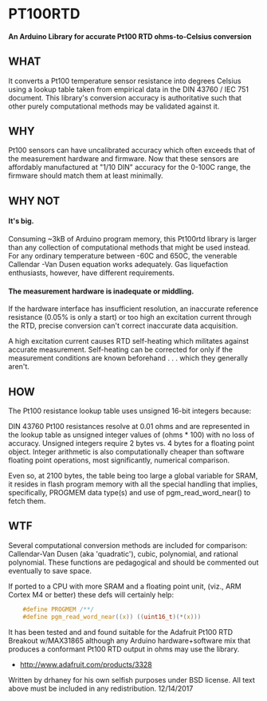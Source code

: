 # PT100RTD

#### An Arduino Library for accurate Pt100 RTD ohms-to-Celsius conversion

## WHAT

It converts a Pt100 temperature sensor resistance into degrees Celsius 
using a lookup table taken from empirical data in the DIN 43760 / IEC 751 
document. This library's conversion accuracy is authoritative such that
other purely computational methods may be validated against it.


## WHY

Pt100 sensors can have uncalibrated accuracy which often exceeds that of the measurement
hardware and firmware. Now that these sensors are affordably manufactured at "1/10 DIN"
accuracy for the 0-100C range, the firmware should match them at least minimally. 


## WHY NOT

#### It's big.

Consuming ~3kB of Arduino program memory, this Pt100rtd library is larger
than any collection of computational methods that might be used instead. 
For any ordinary temperature between -60C and 650C, the venerable Callendar
-Van Dusen equation works adequately. Gas liquefaction enthusiasts, however,
have different requirements.

#### The measurement hardware is inadequate or middling.

If the hardware interface has insufficient resolution, an inaccurate reference
resistance (0.05% is only a start) or too high an excitation current through
the RTD, precise conversion can't correct inaccurate data acquisition.

A high excitation current causes RTD self-heating which militates against accurate
measurement. Self-heating can be corrected for only if the measurement conditions
are known beforehand . . . which they generally aren't.


## HOW

The Pt100 resistance lookup table uses unsigned 16-bit integers because:

DIN 43760 Pt100 resistances resolve at 0.01 ohms and are represented
in the lookup table as unsigned integer values of (ohms * 100) with
no loss of accuracy. Unsigned integers require 2 bytes vs. 4 bytes for
a floating point object. Integer arithmetic is also computationally cheaper
than software floating point operations, most significantly, numerical
comparison.

Even so, at 2100 bytes, the table being too large a global variable for 
SRAM, it resides in flash program memory with all the special handling 
that implies, specifically, PROGMEM data type(s) and use of 
pgm_read_word_near() to fetch them.  


## WTF

Several computational conversion methods are included for comparison: 
Callendar-Van Dusen (aka 'quadratic'), cubic, polynomial, and rational 
polynomial.  These functions are pedagogical and should be commented out 
eventually to save space.

If ported to a CPU with more SRAM and a floating point unit, (viz., ARM
Cortex M4 or better) these defs will certainly help: 
```C
	#define PROGMEM /**/
	#define pgm_read_word_near((x)) ((uint16_t)(*(x)))
```
	
It has been tested and and found suitable for the Adafruit Pt100 RTD
Breakout w/MAX31865 although any Arduino hardware+software mix that
produces a conformant Pt100 RTD output in ohms may use the library.  
    
   * http://www.adafruit.com/products/3328


Written by drhaney for his own selfish purposes under BSD 
license.  All text above must be included in any redistribution.
12/14/2017
